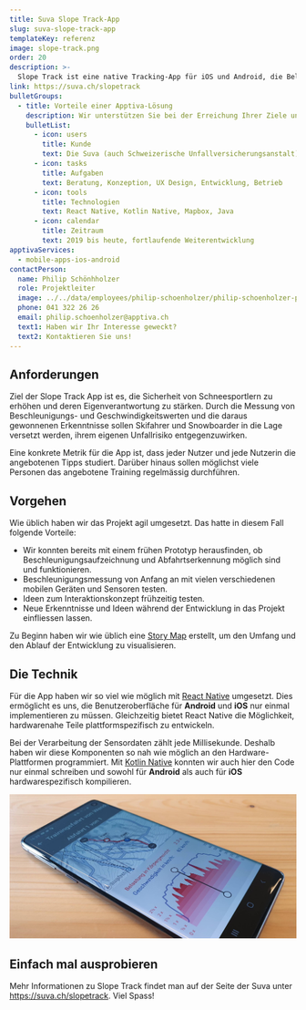 ```yaml
---
title: Suva Slope Track-App
slug: suva-slope-track-app
templateKey: referenz
image: slope-track.png
order: 20
description: >-
  Slope Track ist eine native Tracking-App für iOS und Android, die Belastungen und Geschwindigkeiten beim Skifahren und Snowboarden aufzeichnet.
link: https://suva.ch/slopetrack
bulletGroups:
  - title: Vorteile einer Apptiva-Lösung
    description: Wir unterstützen Sie bei der Erreichung Ihrer Ziele und arbeiten eng und direkt mit Ihnen zusammen.
    bulletList:
      - icon: users
        title: Kunde
        text: Die Suva (auch Schweizerische Unfallversicherungsanstalt) ist der grösste Unfallversicherer der Schweiz.
      - icon: tasks
        title: Aufgaben
        text: Beratung, Konzeption, UX Design, Entwicklung, Betrieb
      - icon: tools
        title: Technologien
        text: React Native, Kotlin Native, Mapbox, Java
      - icon: calendar
        title: Zeitraum
        text: 2019 bis heute, fortlaufende Weiterentwicklung
apptivaServices:
  - mobile-apps-ios-android
contactPerson:
  name: Philip Schönhholzer
  role: Projektleiter
  image: ../../data/employees/philip-schoenholzer/philip-schoenholzer-prev.jpg
  phone: 041 322 26 26
  email: philip.schoenholzer@apptiva.ch
  text1: Haben wir Ihr Interesse geweckt?
  text2: Kontaktieren Sie uns!
---
```


## Anforderungen

Ziel der Slope Track App ist es, die Sicherheit von Schneesportlern zu erhöhen und deren Eigenverantwortung zu stärken. Durch die Messung von Beschleunigungs- und Geschwindigkeitswerten und die daraus gewonnenen Erkenntnisse sollen Skifahrer und Snowboarder in die Lage versetzt werden, ihrem eigenen Unfallrisiko entgegenzuwirken.

Eine konkrete Metrik für die App ist, dass jeder Nutzer und jede Nutzerin die angebotenen Tipps studiert. Darüber hinaus sollen möglichst viele Personen das angebotene Training regelmässig durchführen.

## Vorgehen

Wie üblich haben wir das Projekt agil umgesetzt. Das hatte in diesem Fall folgende Vorteile:

- Wir konnten bereits mit einem frühen Prototyp herausfinden, ob Beschleunigungsaufzeichnung und Abfahrtserkennung möglich sind und funktionieren.
- Beschleunigungsmessung von Anfang an mit vielen verschiedenen mobilen Geräten und Sensoren testen.
- Ideen zum Interaktionskonzept frühzeitig testen.
- Neue Erkenntnisse und Ideen während der Entwicklung in das Projekt einfliessen lassen.

Zu Beginn haben wir wie üblich eine [Story Map](/mehr-ueberblick-mit-storymap/) erstellt, um den Umfang und den Ablauf der Entwicklung zu visualisieren.

## Die Technik

Für die App haben wir so viel wie möglich mit [React Native](https://facebook.github.io/react-native/) umgesetzt. Dies ermöglicht es uns, die Benutzeroberfläche für **Android** und **iOS** nur einmal implementieren zu müssen. Gleichzeitig bietet React Native die Möglichkeit, hardwarenahe Teile plattformspezifisch zu entwickeln.

Bei der Verarbeitung der Sensordaten zählt jede Millisekunde. Deshalb haben wir diese Komponenten so nah wie möglich an den Hardware-Plattformen programmiert. Mit [Kotlin Native](https://kotlinlang.org/docs/reference/native-overview.html) konnten wir auch hier den Code nur einmal schreiben und sowohl für **Android** als auch für **iOS** hardwarespezifisch kompilieren.

![Slope Track-App auf Android](app.jpg)

## Einfach mal ausprobieren

Mehr Informationen zu Slope Track findet man auf der Seite der Suva unter <https://suva.ch/slopetrack>. Viel Spass!
